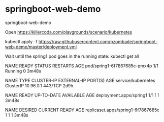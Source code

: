 # springboot-web-demo
springboot-web-demo




Open https://killercoda.com/playgrounds/scenario/kubernetes

kubectl apply -f https://raw.githubusercontent.com/pzombade/springboot-web-demo/master/deployment.yml


Wait until the spring1 pod goes in the running state:
kubectl get all

NAME                           READY   STATUS    RESTARTS   AGE
pod/spring1-6f7867685c-pmx4p   1/1     Running   0          3m48s

NAME                 TYPE        CLUSTER-IP   EXTERNAL-IP   PORT(S)   AGE
service/kubernetes   ClusterIP   10.96.0.1    <none>        443/TCP   2d9h

NAME                      READY   UP-TO-DATE   AVAILABLE   AGE
deployment.apps/spring1   1/1     1            1           3m48s

NAME                                 DESIRED   CURRENT   READY   AGE
replicaset.apps/spring1-6f7867685c   1         1         1       3m48s
